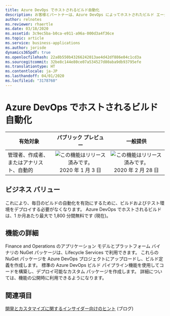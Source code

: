 ```yaml
---
title: Azure DevOps でホストされるビルド自動化
description: お客様とパートナーは、Azure DevOps によってホストされたビルド エージェントを使用して、Finance and Operations のカスタム コードのビルドを自動化できます。
author: relnotes
ms.reviewer: rhaertle
ms.date: 03/18/2020
ms.assetid: 3c9ec5ba-b0ca-e911-a96a-000d3a4f36ce
ms.topic: article
ms.service: business-applications
ms.author: jorisde
dynamics365pdf: true
ms.openlocfilehash: 22a8b550b43266242013ae4d42df886e04c1cd3a
ms.sourcegitcommit: 32be8c144e80ce07a534527d80aba9db93795efe
ms.translationtype: HT
ms.contentlocale: ja-JP
ms.lasthandoff: 04/01/2020
ms.locfileid: "3178760"
---
```

# <a name="build-automation-hosted-in-azure-devops"></a>Azure DevOps でホストされるビルド自動化


| 有効対象    |  パブリック プレビュー | 一般提供 | 
| ---------- | :----------: |:----------: |
|管理者、作成者、またはアナリスト、自動的|![この機能はリリース済みです。](/dynamics365-release-plan/media/green-checkmark.png "この機能はリリース済みです。") 2020 年 1 月 3 日| ![この機能はリリース済みです。](/dynamics365-release-plan/media/green-checkmark.png "この機能はリリース済みです。") 2020 年 2 月 28 日|


## <a name="business-value"></a>ビジネス バリュー
<!-- bv start -->
これにより、毎日のビルドの自動化を有効にするために、ビルドおよびテスト環境をデプロイする必要がなくなります。 Azure DevOps でホストされるビルドは、1 か月あたり最大で 1,800 分間無料です (現在)。
<!-- bv end -->



## <a name="feature-details"></a>機能の詳細
<!--feature detail start -->
Finance and Operations のアプリケーション モデルとプラットフォーム バイナリの NuGet パッケージは、Lifecycle Services で利用できます。 これらの NuGet パッケージを Azure DevOps プロジェクトにアップロードし、ビルド定義を作成します。 標準の Azure DevOps ビルド パイプライン機能を使用してコードを構築し、デプロイ可能なカスタム パッケージを作成します。 詳細については、機能の公開時に利用できるようになります。
<!--feature detail end -->










## <a name="see-also"></a>関連項目

[開発とカスタマイズに関するインサイダー向けのヒント](https://community.dynamics.com/365/financeandoperations/b/newdynamicsax) (ブログ)
